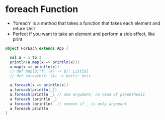 # foreach Function

- 'foreach' is a method that takes a function that takes each element and return Unit
- Perfect if you want to take an element and perform a side effect, like print

```scala
object ForEach extends App {

  val a = 1 to 3
  println(a.map(x => println(x)))
  a.map(x => println(x))
  // def map[B](f: (A) -> B): List[B]
  // def foreach(f: (A) -> Unit): Unit

  a.foreach(x => println(x))
  a.foreach(println(_))
  a.foreach(println _) // one argument, no need of parenthesis
  a foreach (println _)
  a foreach (println)  // remove if _ is only argument
  a foreach println
}
```
